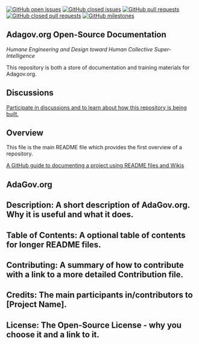[![GitHub open issues](https://img.shields.io/github/issues/adagovorg/documentation?style=flat-square)](https://github.com/adagovorg/documentation/issues)
[![GitHub closed issues](https://img.shields.io/github/issues-closed-raw/adagovorg/documentation?style=flat-square)](https://github.com/adagovorg/documentation/issues?q=is%3Aissue+is%3Aclosed)
[![GitHub pull requests](https://img.shields.io/github/issues-pr/adagovorg/documentation)](https://github.com/adagovorg/documentation/pulls)
[![GitHub closed pull requests](https://img.shields.io/github/issues-pr-closed/adagovorg/documentation)](https://github.com/adagovorg/documentation/pulls?q=is%3Apr+is%3Aclosed)
[![GitHub milestones](https://img.shields.io/github/milestones/open/adagovorg/documentation?style=flat-square)](https://github.com/adagovorg/documentation/milestones)


## Adagov.org Open-Source Documentation
*Humane Engineering and Design toward Human Collective Super-Intelligence*

This repository is both a store of documentation and training materials for Adagov.org.

## Discussions

[Participate in discussions and to learn about how this repository is being built.](https://github.com/adagovorg/adagov-documentation/discussions/7)

## Overview
This file is the main README file which provides the first overview of a repository.

[A GitHub guide to documenting a project using README files and Wikis](https://guides.github.com/features/wikis/)

## AdaGov.org


## Description: A short description of AdaGov.org. Why it is useful and what it does.

## Table of Contents: A optional table of contents for longer README files.

## Contributing: A summary of how to contribute with a link to a more detailed Contribution file.

## Credits: The main participants in/contributors to [Project Name].

## License: The Open-Source License - why you choose it and a link to it.
